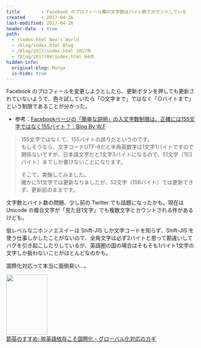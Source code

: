 ```yaml
---
title        : Facebook のプロフィール欄の文字数はバイト数でカウントしている
created      : 2017-04-26
last-modified: 2017-04-26
header-date  : true
path:
  - /index.html Neo's World
  - /blog/index.html Blog
  - /blog/2017/index.html 2017年
  - /blog/2017/04/index.html 04月
hidden-info:
  original-blog: Murga
  is-hide: true
---
```


Facebook のプロフィールを変更しようとしたら、更新ボタンを押しても更新されていないようで、色々試していたら「○文字まで」ではなく「○バイトまで」という制限であることが分かった。

- 参考：[Facebookページの「簡単な説明」の入文字数制限は、正確には155文字ではなく155バイト？｜Blog By W.F](http://ameblo.jp/wakame-fine/entry-11780524820.html)

> 155文字ではなくて、155バイトの誤りだというのです。  
> もしそうなら、文字コードUTF-8だと半角英数字は1文字1バイトですので関係ないですが、日本語文字だと1文字3バイトになるので、51文字（153バイト）までしか書けないことになります。
> 
> そこで、実験してみました。  
> 確かに51文字では更新なりましたが、52文字（156バイト）では更新できず、更新前のままです。

文字数とバイト数の問題、少し前の Twitter でも話題になったかも。現在は Unicode の複合文字が「見た目1文字」でも複数文字とカウントされる件があるけども。

低レベルなニホンノエスイーは Shift-JIS しか文字コードを知らず、Shift-JIS を使う仕事しかしたことがないので、全角文字は必ず2バイトと思って勘違いしてバグを引き起こしたりしているが、英語圏の国の場合はそもそも1バイト1文字の文字しか扱わないことがほとんどなのかも。

国際化対応って本当に面倒臭い…。

<div class="ad-amazon">
  <div class="ad-amazon-image">
    <a href="https://www.amazon.co.jp/dp/490796109X?tag=neos21-22&amp;linkCode=osi&amp;th=1&amp;psc=1">
      <img src="https://m.media-amazon.com/images/I/512bPrwsoHL._SL160_.jpg" width="109" height="160">
    </a>
  </div>
  <div class="ad-amazon-info">
    <div class="ad-amazon-title">
      <a href="https://www.amazon.co.jp/dp/490796109X?tag=neos21-22&amp;linkCode=osi&amp;th=1&amp;psc=1">節英のすすめ: 脱英語依存こそ国際化・グローバル化対応のカギ</a>
    </div>
  </div>
</div>
